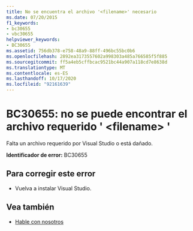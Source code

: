 ```yaml
---
title: No se encuentra el archivo '<filename>' necesario
ms.date: 07/20/2015
f1_keywords:
- bc30655
- vbc30655
helpviewer_keywords:
- BC30655
ms.assetid: 756db378-e758-48a9-88ff-496bc55bc0b6
ms.openlocfilehash: 2892ea3173557602a998303a485a766585f5f885
ms.sourcegitcommit: ff5a4eb5cffbcac9521bc44a907a118cd7e8638d
ms.translationtype: MT
ms.contentlocale: es-ES
ms.lasthandoff: 10/17/2020
ms.locfileid: "92161639"
---
```

# <a name="bc30655-unable-to-find-required-file-filename"></a>BC30655: no se puede encontrar el archivo requerido ' \<filename> '

Falta un archivo requerido por Visual Studio o está dañado.

 **Identificador de error:** BC30655

## <a name="to-correct-this-error"></a>Para corregir este error

- Vuelva a instalar Visual Studio.

## <a name="see-also"></a>Vea también

- [Hable con nosotros](/visualstudio/ide/feedback-options)
